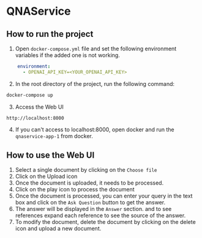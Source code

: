 # QNAService

## How to run the project

1. Open `docker-compose.yml` file and set the following environment variables if the added one is not working. 
```yaml
    environment:
      - OPENAI_API_KEY=<YOUR_OPENAI_API_KEY>
```


2. In the root directory of the project, run the following command:
```bash
docker-compose up
```

3. Access the Web UI
```
http://localhost:8000
```
4. If you can't access to localhost:8000, open docker and run the  `qnaservice-app-1` from docker.

## How to use the Web UI
1. Select a single document by clicking on the `Choose file`
2. Click on the Upload icon
3. Once the document is uploaded, it needs to be processed. 
4. Click on the play icon to process the document
5. Once the document is processed, you can enter your query in the text box and click on the `Ask Question` button to get the answer.
6. The answer will be displayed in the `Answer` section. and to see references expand each reference to see the source of the answer.
7. To modify the document, delete the document by clicking on the delete icon and upload a new document.
